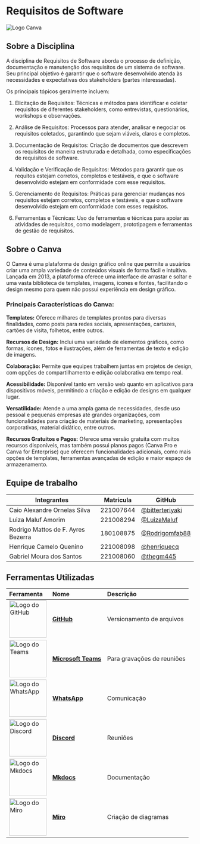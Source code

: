 # Requisitos de Software

![Logo Canva](https://logosmarcas.net/wp-content/uploads/2020/01/Canva-Logo.png)

## Sobre a Disciplina

A disciplina de Requisitos de Software aborda o processo de definição,
documentação e manutenção dos requisitos de um sistema de software. Seu
principal objetivo é garantir que o software desenvolvido atenda às necessidades
e expectativas dos stakeholders (partes interessadas). 

Os principais tópicos geralmente incluem:

1. Elicitação de Requisitos: Técnicas e métodos para identificar e coletar
   requisitos de diferentes stakeholders, como entrevistas, questionários,
   workshops e observações.

2. Análise de Requisitos: Processos para atender, analisar e negociar os
   requisitos coletados, garantindo que sejam viáveis, claros e completos.

3. Documentação de Requisitos: Criação de documentos que descrevem os requisitos
   de maneira estruturada e detalhada, como especificações de requisitos de
   software.

4. Validação e Verificação de Requisitos: Métodos para garantir que os requitos
   estejam corretos, completos e testáveis, e que o software desenvolvido
   estejam em conformidade com esse requisitos.

5. Gerenciamento de Requisitos: Práticas para gerenciar mudanças nos requisitos
   estejam corretos, completos e testáveis, e que o software desenvolvido
   estejam em conformidade com esses requisitos.

6. Ferramentas e Técnicas: Uso de ferramentas e técnicas para apoiar as
   atividades de requisitos, como modelagem, prototipagem e ferramentas de
   gestão de requisitos.

## Sobre o Canva

O Canva é uma plataforma de design gráfico online que permite a usuários criar
uma ampla variedade de conteúdos visuais de forma fácil e intuitiva. Lançada em
2013, a plataforma oferece uma interface de arrastar e soltar e uma vasta
biblioteca de templates, imagens, ícones e fontes, facilitando o design mesmo
para quem não possui experiência em design gráfico.

### Principais Características do Canva:

**Templates:** Oferece milhares de templates prontos para diversas finalidades,
como posts para redes sociais, apresentações, cartazes, cartões de visita,
folhetos, entre outros.

**Recursos de Design:** Inclui uma variedade de elementos gráficos, como formas,
ícones, fotos e ilustrações, além de ferramentas de texto e edição de imagens.

**Colaboração:** Permite que equipes trabalhem juntas em projetos de design, com
opções de compartilhamento e edição colaborativa em tempo real.

**Acessibilidade:** Disponível tanto em versão web quanto em aplicativos para
dispositivos móveis, permitindo a criação e edição de designs em qualquer lugar.

**Versatilidade:** Atende a uma ampla gama de necessidades, desde uso pessoal e
pequenas empresas até grandes organizações, com funcionalidades para criação de
materiais de marketing, apresentações corporativas, material didático, entre
outros.

**Recursos Gratuitos e Pagos:** Oferece uma versão gratuita com muitos recursos
disponíveis, mas também possui planos pagos (Canva Pro e Canva for Enterprise)
que oferecem funcionalidades adicionais, como mais opções de templates,
ferramentas avançadas de edição e maior espaço de armazenamento.

## Equipe de trabalho

| Integrantes                  | Matrícula | GitHub                                               |
|------------------------------|-----------|------------------------------------------------------|
| Caio Alexandre Ornelas Silva | 221007644 | [@bitterteriyaki](https://github.com/bitterteriyaki) |
| Luiza Maluf Amorim           | 221008294 | [@LuizaMaluf](https://github.com/LuizaMaluf)         |
| Rodrigo Mattos de F. Ayres Bezerra |  180108875   | [@Rodrigomfab88](https://github.com/Rodrigomfab88)|
| Henrique Camelo Quenino | 221008098      | [@henriquecq](https://github.com/henriquecq)|
| Gabriel Moura dos Santos | 221008060     | [@thegm445](https://github.com/thegm445)|

## Ferramentas Utilizadas

| Ferramenta | Nome | Descrição |
| :-- | :-- | :-- |
| <img src="https://github.githubassets.com/images/modules/logos_page/GitHub-Mark.png" alt="Logo do GitHub" width="100px"> | <strong>[GitHub](#anchor_1)</strong> | Versionamento de arquivos |
| <img src="https://upload.wikimedia.org/wikipedia/commons/4/44/Microsoft_logo.svg" alt="Logo do Teams" width="100px"> | <strong>[Microsoft Teams](#anchor_2)</strong> | Para gravações de reuniões |
| <img src="https://upload.wikimedia.org/wikipedia/commons/6/6b/WhatsApp.svg" alt="Logo do WhatsApp" width="100px"> | <strong>[WhatsApp](#anchor_3)</strong> | Comunicação |
| <img src="https://cdn.prod.website-files.com/6257adef93867e50d84d30e2/636e0a6918e57475a843f59f_icon_clyde_black_RGB.svg" alt="Logo do Discord" width="100px"> | <strong>[Discord](#anchor_4)</strong> | Reuniões |
| <img src="https://anthonyblackham.com/mkdocs-material/icons/logo.svg" alt="Logo do Mkdocs" width="100px"> | <strong>[Mkdocs](#anchor_5)</strong> | Documentação |
| <img src="https://logowik.com/content/uploads/images/miro3962.jpg" alt="Logo do Miro" width="100px"> | <strong>[Miro](#anchor_6)</strong> | Criação de diagramas |